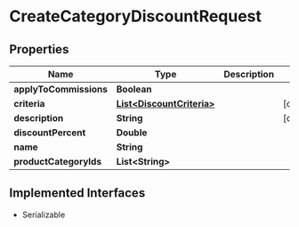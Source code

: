 

# CreateCategoryDiscountRequest


## Properties

| Name | Type | Description | Notes |
|------------ | ------------- | ------------- | -------------|
|**applyToCommissions** | **Boolean** |  |  |
|**criteria** | [**List&lt;DiscountCriteria&gt;**](DiscountCriteria.md) |  |  [optional] |
|**description** | **String** |  |  [optional] |
|**discountPercent** | **Double** |  |  |
|**name** | **String** |  |  |
|**productCategoryIds** | **List&lt;String&gt;** |  |  |


## Implemented Interfaces

* Serializable

